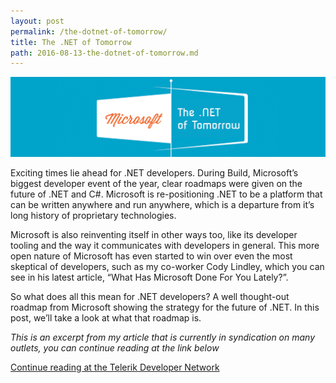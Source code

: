 ```yaml
---
layout: post
permalink: /the-dotnet-of-tomorrow/
title: The .NET of Tomorrow
path: 2016-08-13-the-dotnet-of-tomorrow.md
---
```


![](/img/posts/dot-net-tomorrow.jpg)

Exciting times lie ahead for .NET developers. During Build, Microsoft’s biggest developer event of the year, clear roadmaps were given on the future of .NET and C#. Microsoft is re-positioning .NET to be a platform that can be written anywhere and run anywhere, which is a departure from it’s long history of proprietary technologies.

Microsoft is also reinventing itself in other ways too, like its developer tooling and the way it communicates with developers in general. This more open nature of Microsoft has even started to win over even the most skeptical of developers, such as my co-worker Cody Lindley, which you can see in his latest article, “What Has Microsoft Done For You Lately?”.

So what does all this mean for .NET developers? A well thought-out roadmap from Microsoft showing the strategy for the future of .NET. In this post, we’ll take a look at what that roadmap is.

_This is an excerpt from my article that is currently in syndication on many outlets, you can continue reading at the link below_

[Continue reading at the Telerik Developer Network](developer.telerik.com)